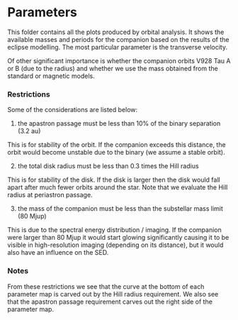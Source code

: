 # Parameters
This folder contains all the plots produced by orbital analysis. 
It shows the available masses and periods for the companion based on the results of the eclipse modelling.
The most particular parameter is the transverse velocity.

Of other significant importance is whether the companion orbits V928 Tau A or B (due to the radius) and whether we use the mass obtained from the standard or magnetic models.


### Restrictions

Some of the considerations are listed below:

1. the apastron passage must be less than 10% of the binary separation (3.2 au)

This is for stability of the orbit. 
If the companion exceeds this distance, the orbit would become unstable due to the binary (we assume a stable orbit).

2. the total disk radius must be less than 0.3 times the Hill radius

This is for stability of the disk.
If the disk is larger then the disk would fall apart after much fewer orbits around the star.
Note that we evaluate the Hill radius at periastron passage.

3. the mass of the companion must be less than the substellar mass limit (80 Mjup)

This is due to the spectral energy distribution / imaging.
If the companion were larger than 80 Mjup it would start glowing significantly causing it to be visible in high-resolution imaging (depending on its distance), but it would also have an influence on the SED.

### Notes

From these restrictions we see that the curve at the bottom of each parameter map is carved out by the Hill radius requirement.
We also see that the apastron passage requirement carves out the right side of the parameter map.
